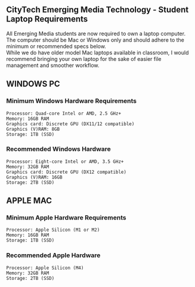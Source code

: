 ## CityTech Emerging Media Technology - Student Laptop Requirements
All Emerging Media students are now required to own a laptop computer. The computer should be Mac or Windows only and should adhere to the minimum or recommended specs below.         
While we do have older model Mac laptops available in classroom, I would recommend bringing your own laptop for the sake of easier file management and smoother workflow. 

## WINDOWS PC
### Minimum Windows Hardware Requirements
	Processor: Quad-core Intel or AMD, 2.5 GHz+
	Memory: 16GB RAM
	Graphics card: Discrete GPU (DX11/12 compatible)
	Graphics (V)RAM: 8GB
	Storage: 1TB (SSD)

### Recommended Windows Hardware
	Processor: Eight-core Intel or AMD, 3.5 GHz+
	Memory: 32GB RAM
	Graphics card: Discrete GPU (DX12 compatible)
	Graphics (V)RAM: 16GB
	Storage: 2TB (SSD)

## APPLE MAC
	
### Minimum Apple Hardware Requirements
	Processor: Apple Silicon (M1 or M2)
	Memory: 16GB RAM
	Storage: 1TB (SSD)
	
### Recommended Apple Hardware
	Processor: Apple Silicon (M4)
	Memory: 32GB RAM
	Storage: 2TB (SSD)
